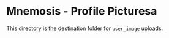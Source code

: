 # **Mnemosis - Profile Picturesa**

This directory is the destination folder for `user_image` uploads.


